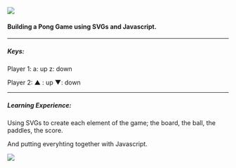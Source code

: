 ![](https://s32.postimg.org/divhhd9gl/Screen_Shot_2017_02_13_at_17_55_36.png)

#### Building a Pong Game using SVGs and Javascript.


- - -


##### Keys:

Player 1:
a: up
z: down

Player 2:
▲ : up
▼: down


- - -

##### Learning Experience:

Using SVGs to create each element of the game; the board, the ball, the paddles, the score.

And putting everyhting together with Javascript.




![](https://s4.postimg.org/jb5hr22v1/Screen_Shot_2017_02_13_at_17_55_55.png)